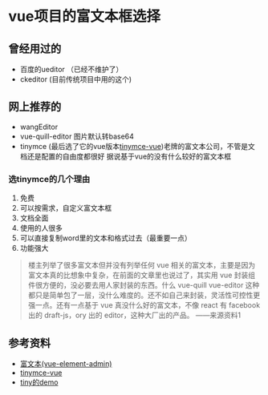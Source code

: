 # vue项目的富文本框选择

## 曾经用过的

- 百度的ueditor （已经不维护了）
- ckeditor (目前传统项目中用的这个)

## 网上推荐的

- wangEditor
- vue-quill-editor 图片默认转base64
- tinymce (最后选了它的vue版本[tinymce-vue](https://github.com/tinymce/tinymce-vue))老牌的富文本公司，不管是文档还是配置的自由度都很好
据说基于vue的没有什么较好的富文本框

### 选tinymce的几个理由

1. 免费
2. 可以按需求，自定义富文本框
3. 文档全面
4. 使用的人很多
5. 可以直接复制word里的文本和格式过去（最重要一点）
6. 功能强大

> 楼主列举了很多富文本但并没有列举任何 vue 相关的富文本，主要是因为富文本真的比想象中复杂，在前面的文章里也说过了，其实用 vue 封装组件很方便的，没必要去用人家封装的东西。什么 vue-quill vue-editor 这种都只是简单包了一层，没什么难度的。还不如自己来封装，灵活性可控性更强一点。还有一点基于 vue 真没什么好的富文本，不像 react 有 facebook 出的 draft-js，ory 出的 editor，这种大厂出的产品。
> ——来源资料1
> 
## 参考资料
- [富文本(vue-element-admin)](https://panjiachen.github.io/vue-element-admin-site/zh/feature/component/rich-editor.html#%E5%B8%B8%E8%A7%81%E5%AF%8C%E6%96%87%E6%9C%AC)
- [tinymce-vue](https://github.com/tinymce/tinymce-vue)
- [tiny的demo](https://www.tiny.cloud/docs/demo/full-featured/)